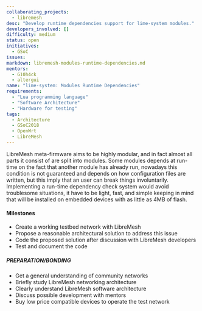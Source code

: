 ```yaml
---
collaborating_projects:
  - libremesh
desc: "Develop runtime dependencies support for lime-system modules."
developers_involved: []
difficulty: medium
status: open
initiatives:
  - GSoC
issues:
markdown: libremesh-modules-runtime-dependencies.md
mentors:
  - G10h4ck
  - altergui
name: "lime-system: Modules Runtime Dependencies"
requirements:
  - "Lua programming language"
  - "Software Architecture"
  - "Hardware for testing"
tags:
  - Architecture
  - GSoC2018
  - OpenWrt
  - LibreMesh
---
```



LibreMesh meta-firmware aims to be highly modular, and in fact almost all parts
it consist of are split into modules. Some modules depends at run-time on the
fact that another module has already run, nowadays this condition is not
guaranteed and depends on how configuration files are written, but this imply
that an user can break things involuntarily.
Implementing a run-time dependency check system would avoid troublesome
situations, it have to be light, fast, and simple keeping in mind that will be
installed on embedded devices with as little as 4MB of flash.


#### Milestones

* Create a working testbed network with LibreMesh
* Propose a reasonable architectural solution to address this issue
* Code the proposed solution after discussion with LibreMesh developers
* Test and document the code


##### PREPARATION/BONDING

* Get a general understanding of community networks
* Briefly study LibreMesh networking architecture
* Clearly understand LibreMesh software architecture
* Discuss possible development with mentors
* Buy low price compatible devices to operate the test network
